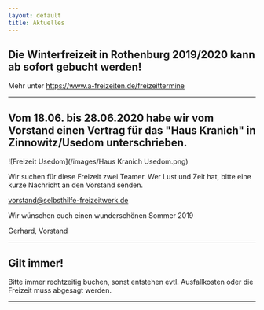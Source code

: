 ```yaml
---
layout: default
title: Aktuelles
---
```


## Die Winterfreizeit in Rothenburg 2019/2020 kann ab sofort gebucht werden!

Mehr unter <https://www.a-freizeiten.de/freizeittermine>

-------------------------------------------------------------------------------------------------------------------------

## Vom 18.06. bis 28.06.2020 habe wir vom Vorstand einen Vertrag für das "Haus Kranich" in Zinnowitz/Usedom unterschrieben. 

![Freizeit Usedom](/images/Haus Kranich Usedom.png)

Wir suchen für diese Freizeit zwei Teamer. Wer Lust und Zeit hat, bitte eine kurze Nachricht an den Vorstand senden.

<vorstand@selbsthilfe-freizeitwerk.de>

Wir wünschen euch einen wunderschönen Sommer 2019 

Gerhard,
Vorstand 

-------------------------------------------------------------------------------------------------------------------------

## Gilt immer!

Bitte immer rechtzeitig buchen, sonst entstehen evtl.
Ausfallkosten oder die Freizeit muss abgesagt werden.

--------------------------------------------------------
